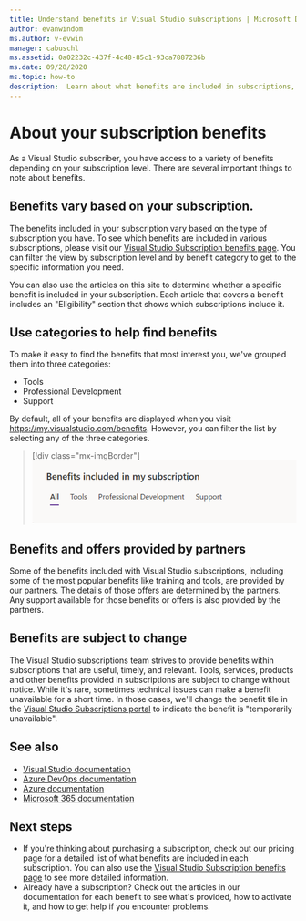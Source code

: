 ```yaml
---
title: Understand benefits in Visual Studio subscriptions | Microsoft Docs
author: evanwindom
ms.author: v-evwin
manager: cabuschl
ms.assetid: 0a02232c-437f-4c48-85c1-93ca7887236b
ms.date: 09/28/2020
ms.topic: how-to
description:  Learn about what benefits are included in subscriptions, and how to activate them.
---
```


# About your subscription benefits
As a Visual Studio subscriber, you have access to a variety of benefits depending on your subscription level.  There are several important things to note about benefits.

## Benefits vary based on your subscription. 
The benefits included in your subscription vary based on the type of subscription you have.  To see which benefits are included in various subscriptions, please visit our [Visual Studio Subscription benefits page](https://visualstudio.microsoft.com/vs/benefits/).  You can filter the view by subscription level and by benefit category to get to the specific information you need. 

You can also use the articles on this site to determine whether a specific benefit is included in your subscription. Each article that covers a benefit includes an "Eligibility" section that shows which subscriptions include it.  

## Use categories to help find benefits
To make it easy to find the benefits that most interest you, we've grouped them into three categories: 
- Tools
- Professional Development
- Support

By default, all of your benefits are displayed when you visit <https://my.visualstudio.com/benefits>.  However, you can filter the list by selecting any of the three categories.

   > [!div class="mx-imgBorder"]
   > ![Filter the list of benefits by category](_img/about-benefits/categories.png "Choose a category to filter the list of available benefits.")

## Benefits and offers provided by partners
Some of the benefits included with Visual Studio subscriptions, including some of the most popular benefits like training and tools, are provided by our partners.  The details of those offers are determined by the partners.  Any support available for those benefits or offers is also provided by the partners.  

## Benefits are subject to change
The Visual Studio subscriptions team strives to provide benefits within subscriptions that are useful, timely, and relevant.  Tools, services, products and other benefits provided in subscriptions are subject to change without notice.  While it's rare, sometimes technical issues can make a benefit unavailable for a short time.  In those cases, we'll change the benefit tile in the [Visual Studio Subscriptions portal](https://my.visualstudio.com/benefits) to indicate the benefit is "temporarily unavailable".

## See also
- [Visual Studio documentation](/visualstudio/)
- [Azure DevOps documentation](/azure/devops/)
- [Azure documentation](/azure/)
- [Microsoft 365 documentation](/microsoft-365/)

## Next steps
- If you're thinking about purchasing a subscription, check out our pricing page for a detailed list of what benefits are included in each subscription.  You can also use the [Visual Studio Subscription benefits page](https://visualstudio.microsoft.com/vs/benefits/) to see more detailed information.  
- Already have a subscription?  Check out the articles in our documentation for each benefit to see what's provided, how to activate it, and how to get help if you encounter problems. 